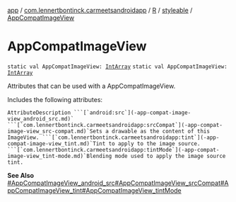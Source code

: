 [app](../../../index.md) / [com.lennertbontinck.carmeetsandroidapp](../../index.md) / [R](../index.md) / [styleable](index.md) / [AppCompatImageView](./-app-compat-image-view.md)

# AppCompatImageView

`static val AppCompatImageView: `[`IntArray`](https://kotlinlang.org/api/latest/jvm/stdlib/kotlin/-int-array/index.html)
`static val AppCompatImageView: `[`IntArray`](https://kotlinlang.org/api/latest/jvm/stdlib/kotlin/-int-array/index.html)

Attributes that can be used with a AppCompatImageView.

Includes the following attributes:

    AttributeDescription ```[`android:src`](-app-compat-image-view_android_src.md)` ```[`com.lennertbontinck.carmeetsandroidapp:srcCompat`](-app-compat-image-view_src-compat.md)`Sets a drawable as the content of this ImageView. ```[`com.lennertbontinck.carmeetsandroidapp:tint`](-app-compat-image-view_tint.md)`Tint to apply to the image source. ```[`com.lennertbontinck.carmeetsandroidapp:tintMode`](-app-compat-image-view_tint-mode.md)`Blending mode used to apply the image source tint.

**See Also**
[#AppCompatImageView_android_src](-app-compat-image-view_android_src.md)[#AppCompatImageView_srcCompat](-app-compat-image-view_src-compat.md)[#AppCompatImageView_tint](-app-compat-image-view_tint.md)[#AppCompatImageView_tintMode](-app-compat-image-view_tint-mode.md)

